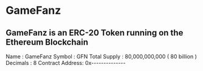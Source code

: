 # GameFanz

## GameFanz is an ERC-20 Token running on the Ethereum Blockchain

Name : GameFanz
Symbol : GFN
Total Supply : 80,000,000,000 ( 80 billion )
Decimals : 8
Contract Address: 0x--------------
